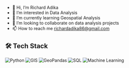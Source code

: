 - 👋 Hi, I’m Richard Adika
- 👀 I’m interested in Data Analysis
- 🌱 I’m currently learning Geospatial Analysis
- 💞️ I’m looking to collaborate on data analysis projects
- 📫 How to reach me richardadika86@gmail.com

## 🛠 Tech Stack

<p align="left">
  <img src="https://img.shields.io/badge/Python-3670A0?style=for-the-badge&logo=python&logoColor=ffdd54" alt="Python" />
  <img src="https://img.shields.io/badge/GIS-005571?style=for-the-badge&logo=earth&logoColor=white" alt="GIS" />
  <img src="https://img.shields.io/badge/Geopandas-00BFFF?style=for-the-badge&logo=geopandas&logoColor=white" alt="GeoPandas" />
  <img src="https://img.shields.io/badge/SQL-4479A1?style=for-the-badge&logo=postgresql&logoColor=white" alt="SQL" />
  <img src="https://img.shields.io/badge/Machine_Learning-FF6F00?style=for-the-badge&logo=scikit-learn&logoColor=white" alt="Machine Learning" />
</p>



<!---
RichardAdika/RichardAdika is a ✨ special ✨ repository because its `README.md` (this file) appears on your GitHub profile.
You can click the Preview link to take a look at your changes.
--->
